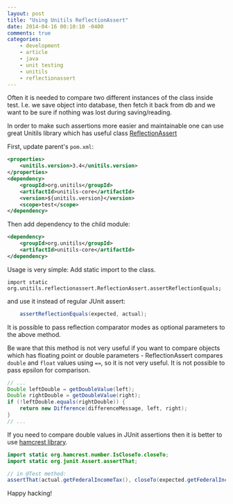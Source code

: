 ```yaml
---
layout: post
title: "Using Unitils ReflectionAssert"
date: 2014-04-16 00:10:10 -0400
comments: true
categories: 
    - development
    - article
    - java
    - unit testing
    - unitils
    - reflectionassert
---
```


Often it is needed to compare two different instances of the class inside test. I.e. we save object into database, then fetch it back from db and we want to be sure if nothing was lost during saving/reading. 

In order to make such assertions more easier and maintainable one can use great Unitils library which has useful class [ReflectionAssert]

First, update parent's `pom.xml`:

``` xml pom.xml changes in parent module
<properties>
    <unitils.version>3.4</unitils.version>
</properties>
<dependency>
    <groupId>org.unitils</groupId>
    <artifactId>unitils-core</artifactId>
    <version>${unitils.version}</version>
    <scope>test</scope>
</dependency>
```

Then add dependency to the child module:

``` xml pom.xml changes in child module
<dependency>
    <groupId>org.unitils</groupId>
    <artifactId>unitils-core</artifactId>
</dependency>
```

Usage is very simple:
Add static import to the class.

``` 
import static org.unitils.reflectionassert.ReflectionAssert.assertReflectionEquals;
```

and use it instead of regular JUnit assert:

``` java
    assertReflectionEquals(expected, actual);
```

It is possible to pass reflection comparator modes as optional parameters to the above method.

Be ware that this method is not very useful if you want to compare objects which has floating point or double parameters - ReflectionAssert compares `double` and `float` values using `==`, so it is not very useful. It is not possible to pass epsilon for comparison.

``` java excerpt from org.unitils.reflectionassert.comparator.impl.LenientNumberComparator#compare
// ...
Double leftDouble = getDoubleValue(left);
Double rightDouble = getDoubleValue(right);
if (!leftDouble.equals(rightDouble)) {
    return new Difference(differenceMessage, left, right);
}
// ...
```

If you need to compare double values in JUnit assertions then it is better to use [hamcrest library].

``` java
import static org.hamcrest.number.IsCloseTo.closeTo;
import static org.junit.Assert.assertThat;

// in @Test method:
assertThat(actual.getFederalIncomeTax(), closeTo(expected.getFederalIncomeTax(), EPSILON))
```

Happy hacking!

[Unitils]: http://www.unitils.org/summary.html
[ReflectionAssert]: http://www.unitils.org/tutorial-reflectionassert.html
[hamcrest library]: https://code.google.com/p/hamcrest/
